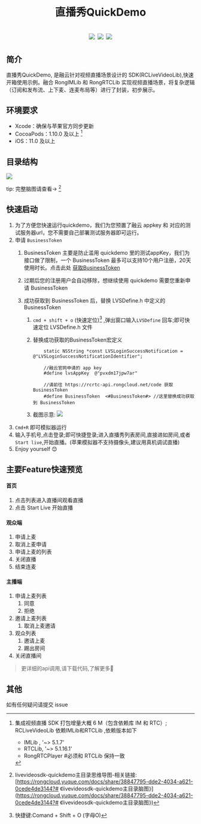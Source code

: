 <h1 align="center"> 直播秀QuickDemo  </h>

<p align="center">
<img src="https://img.shields.io/cocoapods/v/RCLiveVideoLib.svg?style=flat" style="max-width: 100%;">
<img src="https://img.shields.io/cocoapods/p/RCLiveVideoLib.svg?style=flat" style="max-width: 100%;">
<img src="https://img.shields.io/cocoapods/l/RRCLiveVideoLib.svg?style=flat" style="max-width: 100%;">
</p>

## 简介

直播秀QuickDemo, 是融云针对视频直播场景设计的 SDK(RCLiveVideoLib),快速开箱使用示例。融合 RongIMLib 和 RongRTCLib 实现视频直播场景，将复杂逻辑（订阅和发布流、上下麦、连麦布局等）进行了封装，初步展示。

## 环境要求
 * Xcode：确保与苹果官方同步更新
 * CocoaPods：1.10.0 及以上 [^脚注1]
 * iOS：11.0 及以上

## 目录结构
![](https://tva1.sinaimg.cn/large/e6c9d24ely1h1aoffh2zjj21dc0u0n0b.jpg)

tip: 完整脑图请查看-> [^脚注2]

## 快速启动
1. 为了方便您快速运行quickdemo，我们为您预置了融云 appkey 和 对应的测试服务器url，您不需要自己部署测试服务器即可运行。
2. 申请  `BusinessToken`   
   1. BusinessToken 主要是防止滥用 quickdemo 里的测试appKey，我们为接口做了限制，一个 BusinessToken 最多可以支持10个用户注册，20天使用时长。点击此处 [获取BusinessToken](https://rcrtc-api.rongcloud.net/code)
   2. 过期后您的注册用户会自动移除，想继续使用 quickdemo 需要您重新申请 BusinessToken
   3. 成功获取到 BusinessToken 后，替换 LVSDefine.h 中定义的 BusinessToken

      1. `cmd + shift + o` (快速定位)[^脚注3] ,弹出窗口输入`LVSDefine` 回车;即可快速定位 LVSDefine.h 文件
      2.  替换成功获取的BusinessToken宏定义
           
            ```objc
                static NSString *const LVSLoginSuccessNotification = @"LVSLoginSuccessNotificationIdentifier";
                
                //融云官网申请的 app key
                #define lvsAppKey  @"pvxdm17jpw7ar"
                
                //请前往 https://rcrtc-api.rongcloud.net/code 获取 BusinessToken
                #define BusinessToken  <#BusinessToken#> //这里替换成功获取到 BusinessToken
            ```
        3. 截图示意:
           ![](https://tva1.sinaimg.cn/large/e6c9d24ely1h1agh6lkgsj20wk07xgmm.jpg)
 1. `Cmd+R` 即可模拟器运行
 2. 输入手机号,点击登录;即可快捷登录;进入直播秀列表房间,直接进如房间,或者`Start live`,开始直播。(苹果模拟器不支持摄像头,建议用真机调试直播)
 3. Enjoy yourself 😊

## 主要Feature快速预览
#### 首页

1. 点击列表进入直播间观看直播
2. 点击 Start Live 开始直播

#### 观众端

1. 申请上麦
2. 取消上麦申请
3. 申请上麦的列表
4. 关闭直播
5. 结束连麦

#### 主播端

1. 申请上麦列表
   1. 同意
   2. 拒绝
2. 邀请上麦列表
   1. 取消上麦邀请
3. 观众列表
   1. 邀请上麦
   2. 踢出房间
4. 关闭直播间

> 更详细的api调用,请下载代码,了解更多🤗
## 其他

如有任何疑问请提交 issue

[^脚注1]:集成视频直播 SDK 打包增量大概 6 M（包含依赖库 IM 和 RTC）;
 RCLiveVideoLib 依赖IMLib和RTCLib ,依赖版本如下
    * IMLib , '~> 5.1.7'
    * RTCLib, '~> 5.1.16.1'
    * RongRTCPlayer  #必须和 RTCLib 保持一致


[^脚注2]:livevideosdk-quickdemo主目录思维导图-相关链接: [https://rongcloud.yuque.com/docs/share/38847795-dde2-4034-a621-0cede4de3144?# 《livevideosdk-quickdemo主目录脑图》](https://rongcloud.yuque.com/docs/share/38847795-dde2-4034-a621-0cede4de3144?# 《livevideosdk-quickdemo主目录脑图》)

[^脚注3]:快捷键:Comand + Shift + O (字母O)